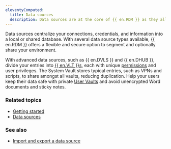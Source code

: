 ```yaml
---
eleventyComputed:
  title: Data sources
  description: Data sources are at the core of {{ en.RDM }} as they allow to centralize your connections, credentials, and other entry types into one local or shared database. Regardless of your data source type, they allow users to optimize their individual and team workspaces.
---
```

Data sources centralize your connections, credentials, and information into a local or shared database. With several data source types available, {{ en.RDM }} offers a flexible and secure option to segment and optionally share your environment.

With advanced data sources, such as {{ en.DVLS }} and {{ en.DHUB }}, divide your entries into [{{ en.VLT }}s](/rdm/windows/concepts/basic-concepts/vaults/), each with unique [permissions](/rdm/windows/concepts/advanced-concepts/permissions-rbac-roles/) and user privileges. The System Vault stores typical entries, such as VPNs and scripts, to share amongst all vaults, reducing duplication. Help your users keep their data safe with private [User Vaults](/rdm/windows/data-sources/user-vault/) and avoid unencrypted Word documents and sticky notes.

### Related topics  
* [Getting started](/rdm/windows/getting-started/)  
* [Data sources](/rdm/windows/data-sources/)  

### See also  
* [Import and export a data source](/rdm/windows/data-sources/import-export/)
